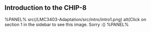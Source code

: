 ## Introduction to the CHIP-8

%PANEL%
src(/LMC3403-Adaptation/src/intro/intro1.png)
alt(Click on section 1 in the sidebar to see this image. Sorry :()
%PANEL%